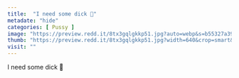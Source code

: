 ```yaml
---
title:  "I need some dick 🥺"
metadate: "hide"
categories: [ Pussy ]
image: "https://preview.redd.it/8tx3gqlgkkp51.jpg?auto=webp&s=b55327a395a45918e30f78a7ca64add60ab7f1b1"
thumb: "https://preview.redd.it/8tx3gqlgkkp51.jpg?width=640&crop=smart&auto=webp&s=ce458ecb56121e809bf8c6889540d385daaa6690"
visit: ""
---
```

I need some dick 🥺
